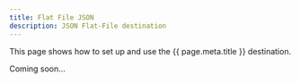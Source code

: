 ```yaml
---
title: Flat File JSON 
description: JSON Flat-File destination
---
```


This page shows how to set up and use the {{ page.meta.title }} destination. 
 
Coming soon...